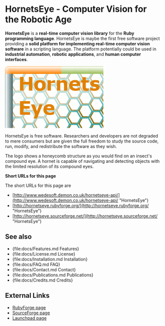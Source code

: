 HornetsEye - Computer Vision for the Robotic Age
================================================

**HornetsEye** is a **real-time computer vision library** for the **Ruby programming language**. HornetsEye is maybe the first free software project providing a **solid platform for implementing real-time computer vision software** in a scripting language. The platform potentially could be used in **industrial automation**, **robotic applications**, and **human computer interfaces**.

![Hornetseye logo](images/hornetseye.png)

HornetsEye is free software. Researchers and developers are not degraded to mere consumers but are given the full freedom to study the source code, run, modify, and redistribute the software as they wish.

The logo shows a honeycomb structure as you would find on an insect's compound eye. A hornet is capable of navigating and detecting objects with the limited resolution of its compound eyes.

**Short URLs for this page**

The short URLs for this page are

* [http://www.wedesoft.demon.co.uk/hornetseye-api/](http://www.wedesoft.demon.co.uk/hornetseye-api/ "HornetsEye")
* [http://hornetseye.rubyforge.org/](http://hornetseye.rubyforge.org/ "HornetsEye")
* [http://hornetseye.sourceforge.net/](http://hornetseye.sourceforge.net/ "HornetsEye")

See also
--------

* {file:docs/Features.md Features}
* {file:docs/License.md License}
* {file:docs/Installation.md Installation}
* {file:docs/FAQ.md FAQ}
* {file:docs/Contact.md Contact}
* {file:docs/Publications.md Publications}
* {file:docs/Credits.md Credits}

External Links
--------------

* [RubyForge page](http://rubyforge.org/projects/hornetseye/)
* [SourceForge page](http://sourceforge.net/projects/hornetseye/)
* [Launchpad page](https://launchpad.net/hornetseye/)

